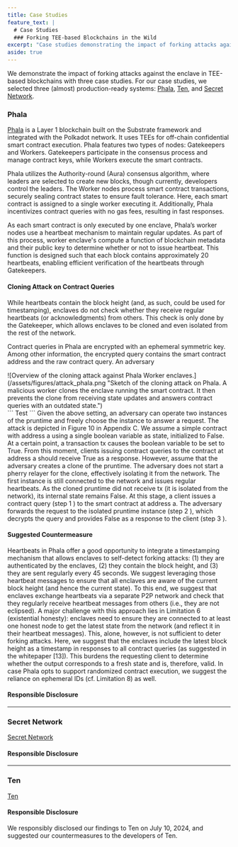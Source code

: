 ```yaml
---
title: Case Studies
feature_text: |
  # Case Studies
  ### Forking TEE-based Blockchains in the Wild
excerpt: "Case studies demonstrating the impact of forking attacks against TEE-based blockchains"
aside: true
---
```



We demonstrate the impact of forking attacks against the enclave in TEE-based blockchains with three case studies. For our case studies, we selected three (almost) production-ready systems: [Phala](#phala), [Ten](#ten), and [Secret Network](#secret-network). 

### Phala

[Phala](https://phala.network/) is a Layer 1 blockchain built on the Substrate framework and integrated with the Polkadot network. It uses TEEs for off-chain confidential smart contract execution. Phala features two types of nodes: Gatekeepers and Workers. Gatekeepers participate in the consensus process and manage contract keys, while Workers execute the smart contracts.

Phala utilizes the Authority-round (Aura) consensus algorithm, where leaders are selected to create new blocks, though currently, developers control the leaders. The Worker nodes process smart contract transactions, securely sealing contract states to ensure fault tolerance. Here, each smart contract is assigned to a single worker executing it. Additionally, Phala incentivizes contract queries with no gas fees, resulting in fast responses.

As each smart contract is only executed by one enclave, Phala’s worker nodes use a heartbeat mechanism to maintain regular updates. As part of this process, worker enclave's compute a function of blockchain metadata and their public key to determine whether or not to issue heartbeat. This function is designed such that each block contains approximately 20 heartbeats, enabling efficient verification of the heartbeats through Gatekeepers. 

#### Cloning Attack on Contract Queries

While heartbeats contain the block height (and, as such, could be used for timestamping), enclaves do not check whether they receive regular heartbeats (or acknowledgments) from others. This check is only done by the Gatekeeper, which allows enclaves to be cloned and even isolated from the rest of the network.

Contract queries in Phala are encrypted with an ephemeral symmetric key. Among other information, the encrypted query contains the smart contract address and the raw contract query. An adversary 

<div style="center">
![Overview of the cloning attack against Phala Worker enclaves.](/assets/figures/attack_phala.png "Sketch of the cloning attack on Phala. A malicious worker clones the enclave running the smart contract. It then prevents the clone from receiving state updates and answers contract queries with an outdated state.")
</div>
```
Test
```
Given the above setting, an adversary can operate two
instances of the pruntime and freely choose the instance to
answer a request. The attack is depicted in Figure 10 in
Appendix C. We assume a simple contract with address a
using a single boolean variable as state, initialized to False.
At a certain point, a transaction tx causes the boolean variable
to be set to True. From this moment, clients issuing contract
queries to the contract at address a should receive True as a
response. However, assume that the adversary creates a clone
of the pruntime. The adversary does not start a pherry relayer
for the clone, effectively isolating it from the network. The first
instance is still connected to the network and issues regular
heartbeats. As the cloned pruntime did not receive tx (it is
isolated from the network), its internal state remains False. At
this stage, a client issues a contract query (step 1 ) to the smart
contract at address a. The adversary forwards the request to
the isolated pruntime instance (step 2 ), which decrypts the
query and provides False as a response to the client (step 3 ).


#### Suggested Countermeasure
Heartbeats in Phala offer a
good opportunity to integrate a timestamping mechanism that
allows enclaves to self-detect forking attacks: (1) they are
authenticated by the enclaves, (2) they contain the block
height, and (3) they are sent regularly every 45 seconds. We
suggest leveraging those heartbeat messages to ensure that all
enclaves are aware of the current block height (and hence the
current state). To this end, we suggest that enclaves exchange
heartbeats via a separate P2P network and check that they
regularly receive heartbeat messages from others (i.e., they
are not eclipsed). A major challenge with this approach lies in
Limitation 6 (existential honesty): enclaves need to ensure they
are connected to at least one honest node to get the latest state
from the network (and reflect it in their heartbeat messages).
This, alone, however, is not sufficient to deter forking
attacks. Here, we suggest that the enclaves include the latest
block height as a timestamp in responses to all contract
queries (as suggested in the whitepaper [13]). This burdens the
requesting client to determine whether the output corresponds
to a fresh state and is, therefore, valid. In case Phala opts to
support randomized contract execution, we suggest the reliance
on ephemeral IDs (cf. Limitation 8) as well.


#### Responsible Disclosure

---

### Secret Network

[Secret Network](https://scrt.network/)

#### Responsible Disclosure

---

### Ten

[Ten](https://ten.xyz/)

#### Responsible Disclosure

We responsibly disclosed our findings to Ten on July 10, 2024, and suggested our countermeasures to the developers of Ten.
